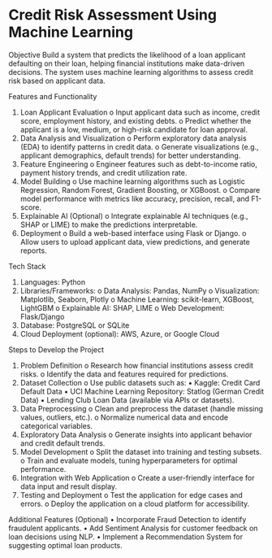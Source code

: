 # Credit Risk Assessment Using Machine Learning
 
Objective
Build a system that predicts the likelihood of a loan applicant defaulting on their loan, helping financial institutions make data-driven decisions. The system uses machine learning algorithms to assess credit risk based on applicant data.
 
Features and Functionality
1. Loan Applicant Evaluation
o Input applicant data such as income, credit score, employment history, and existing debts.
o Predict whether the applicant is a low, medium, or high-risk candidate for loan approval.
2. Data Analysis and Visualization
o Perform exploratory data analysis (EDA) to identify patterns in credit data.
o Generate visualizations (e.g., applicant demographics, default trends) for better understanding.
3. Feature Engineering
o Engineer features such as debt-to-income ratio, payment history trends, and credit utilization rate.
4. Model Building
o Use machine learning algorithms such as Logistic Regression, Random Forest, Gradient Boosting, or XGBoost.
o Compare model performance with metrics like accuracy, precision, recall, and F1-score.
5. Explainable AI (Optional)
o Integrate explainable AI techniques (e.g., SHAP or LIME) to make the predictions interpretable.
6. Deployment
o Build a web-based interface using Flask or Django.
o Allow users to upload applicant data, view predictions, and generate reports.
 
Tech Stack
1. Languages: Python
2. Libraries/Frameworks:
o Data Analysis: Pandas, NumPy
o Visualization: Matplotlib, Seaborn, Plotly
o Machine Learning: scikit-learn, XGBoost, LightGBM
o Explainable AI: SHAP, LIME
o Web Development: Flask/Django
3. Database: PostgreSQL or SQLite
4. Cloud Deployment (optional): AWS, Azure, or Google Cloud
 
Steps to Develop the Project
1. Problem Definition
o Research how financial institutions assess credit risks.
o Identify the data and features required for predictions.
2. Dataset Collection
o Use public datasets such as:
▪ Kaggle: Credit Card Default Data
▪ UCI Machine Learning Repository: Statlog (German Credit Data)
▪ Lending Club Loan Data (available via APIs or datasets).
3. Data Preprocessing
o Clean and preprocess the dataset (handle missing values, outliers, etc.).
o Normalize numerical data and encode categorical variables.
4. Exploratory Data Analysis
o Generate insights into applicant behavior and credit default trends.
5. Model Development
o Split the dataset into training and testing subsets.
o Train and evaluate models, tuning hyperparameters for optimal performance.
6. Integration with Web Application
o Create a user-friendly interface for data input and result display.
7. Testing and Deployment
o Test the application for edge cases and errors.
o Deploy the application on a cloud platform for accessibility.
 
Additional Features (Optional)
• Incorporate Fraud Detection to identify fraudulent applicants.
• Add Sentiment Analysis for customer feedback on loan decisions using NLP.
• Implement a Recommendation System for suggesting optimal loan products.
 
